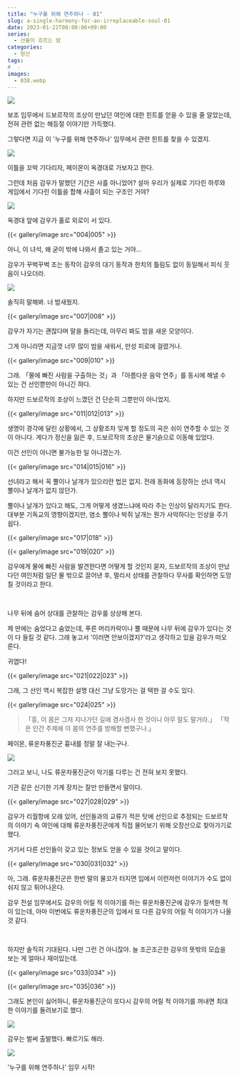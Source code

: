 ```yaml
---
title: "누구를 위해 연주하나 - 01"
slug: a-single-harmony-for-an-irreplaceable-soul-01
date: 2023-01-22T00:00:06+09:00
series:
  - 선율이 흐르는 밤
categories:
  - 원신
tags:
#  - 
images:
  - 038.webp
---
```


![](001.webp)

보조 임무에서 드보르작의 조상이 만났던 여인에 대한 힌트를 얻을 수 있을 줄 알았는데, 전혀 관련 없는 해등절 이야기만 가득했다.

그렇다면 지금 이 '누구를 위해 연주하나' 임무에서 관련 힌트를 찾을 수 있겠지.

![](002.webp)

이틀을 꼬박 기다리자, 페이몬이 옥경대로 가보자고 한다.

그런데 처음 감우가 말했던 기간은 사흘 아니었어? 설마 우리가 실제로 기다린 하루와 게임에서 기다린 이틀을 합해 사흘이 되는 구조인 거야?

![](003.webp)

옥경대 앞에 감우가 홀로 외로이 서 있다.

{{< gallery/image src="004|005" >}}

아니, 이 녀석, 왜 굳이 밖에 나와서 졸고 있는 거야...

감우가 꾸벅꾸벅 조는 동작이 감우의 대기 동작과 한치의 틀림도 없이 동일해서 피식 웃음이 나오더라.

![](006.webp)

솔직히 말해봐. 너 밤새웠지.

{{< gallery/image src="007|008" >}}

감우가 자기는 괜찮다며 말을 돌리는데, 아무리 봐도 밤을 새운 모양이다.

그게 아니라면 지금껏 너무 많이 밤을 새워서, 만성 피로에 걸렸거나.

{{< gallery/image src="009|010" >}}

그래. 「물에 빠진 사람을 구출하는 것」과 「아름다운 음악 연주」를 동시에 해낼 수 있는 건 선인뿐만이 아니긴 하다.

하지만 드보르작의 조상이 느꼈던 건 단순히 그뿐만이 아니었지.

{{< gallery/image src="011|012|013" >}}

생명이 경각에 달린 상황에서, 그 상황조차 잊게 할 정도의 곡은 쉬이 연주할 수 있는 것이 아니다. 게다가 정신을 잃은 후, 드보르작의 조상은 물기슭으로 이동해 있었다.

이건 선인이 아니면 불가능한 일 아니겠는가.

{{< gallery/image src="014|015|016" >}}

선녀라고 해서 꼭 뿔이나 날개가 있으리란 법은 없지. 전래 동화에 등장하는 선녀 역시 뿔이나 날개가 없지 않던가.

뿔이나 날개가 있다고 해도, 그게 어떻게 생겼느냐에 따라 주는 인상이 달라지기도 한다. 대부분 기독교의 영향이겠지만, 염소 뿔이나 박쥐 날개는 뭔가 사악하다는 인상을 주기 쉽다.

{{< gallery/image src="017|018" >}}

{{< gallery/image src="019|020" >}}

감우에게 물에 빠진 사람을 발견한다면 어떻게 할 것인지 묻자, 드보르작의 조상이 만났다던 여인처럼 일단 물 밖으로 끌어낸 후, 멀리서 상태를 관찰하다 무사를 확인하면 도망칠 것이라고 한다.

&nbsp;

나무 뒤에 숨어 상대를 관찰하는 감우를 상상해 본다.

제 딴에는 숨었다고 숨었는데, 푸른 머리카락이나 뿔 때문에 나무 뒤에 감우가 있다는 것이 다 들킬 것 같다. 그래 놓고서 '이러면 안보이겠지?'라고 생각하고 있을 감우가 떠오른다.

귀엽다!

{{< gallery/image src="021|022|023" >}}

그래, 그 선인 역시 복잡한 설명 대신 그냥 도망가는 걸 택한 걸 수도 있다.

{{< gallery/image src="024|025" >}}

> 「흥, 이 몸은 그저 지나가던 길에 겸사겸사 한 것이니 아무 말도 말거라.」
> 「작은 인간 주제에 이 몸의 연주를 방해할 뻔했구나.」

페이몬, 류운차풍진군 흉내를 정말 잘 내는구나.

![](026.webp)

그러고 보니, 나도 류운차풍진군이 악기를 다루는 건 전혀 보지 못했다.

기관 같은 신기한 기계 장치는 잘만 만들면서 말이다.

{{< gallery/image src="027|028|029" >}}

감우가 리월항에 오래 있어, 선인들과의 교류가 적은 탓에 선인으로 추정되는 드보르작의 이야기 속 여인에 대해 류운차풍진군에게 직접 물어보기 위해 오장산으로 찾아가기로 했다.

거기서 다른 선인들이 갖고 있는 정보도 얻을 수 있을 것이고 말이다.

{{< gallery/image src="030|031|032" >}}

아, 그래. 류운차풍진군은 한번 말의 물꼬가 터지면 입에서 이런저런 이야기가 수도 없이 쉬지 않고 튀어나온다.

감우 전설 임무에서도 감우의 어릴 적 이야기를 하는 류운차풍진군에 감우가 질색한 적이 있는데, 아마 이번에도 류운차풍진군의 입에서 또 다른 감우의 어릴 적 이야기가 나올 것 같다.

&nbsp;

하지만 솔직히 기대된다. 나만 그런 건 아니잖아. 늘 조곤조곤한 감우의 뜻밖의 모습을 보는 게 얼마나 재미있는데.

{{< gallery/image src="033|034" >}}

{{< gallery/image src="035|036" >}}

그래도 본인이 싫어하니, 류운차풍진군이 또다시 감우의 어릴 적 이야기를 꺼내면 최대한 이야기를 돌려보기로 했다.

![](037.webp)

감우는 벌써 출발했다. 빠르기도 해라.

![](038.webp)

'누구를 위해 연주하나' 임무 시작!
